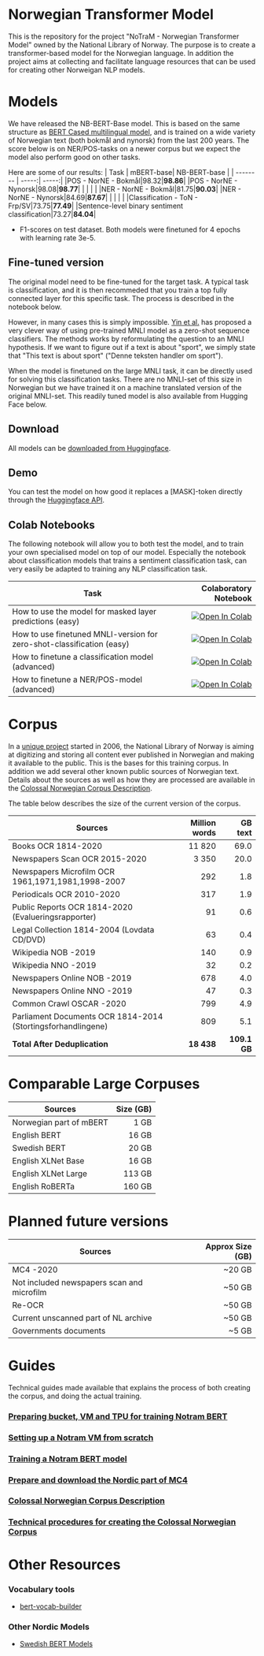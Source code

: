 # Norwegian Transformer Model
This is the repository for the project "NoTraM - Norwegian Transformer Model" owned by the National Library of Norway. The purpose is to create a transformer-based model for the Norwegian language. In addition the project aims at collecting and facilitate language resources that can be used for creating other Norweigan NLP models.

# Models
We have released the NB-BERT-Base model. This is based on the same structure as [BERT Cased multilingual model](https://github.com/google-research/bert/blob/master/multilingual.md), and is trained on a wide variety of Norwegian text (both bokmål and nynorsk) from the last 200 years. The score below is on NER/POS-tasks on a newer corpus but we expect the model also perform good on other tasks.

Here are some of our results:
| Task  |   mBERT-base| NB-BERT-base |
| -------- |   -----:| -----:|
|POS - NorNE - Bokmål|98.32|**98.86**|
|POS - NorNE - Nynorsk|98.08|**98.77**|
| | | |
|NER - NorNE - Bokmål|81.75|**90.03**|
|NER - NorNE - Nynorsk|84.69|**87.67**|
| | | |
|Classification - ToN - Frp/SV|73.75|**77.49**|
|Sentence-level binary sentiment classification|73.27|**84.04**|

* F1-scores on test dataset. Both models were finetuned for 4 epochs with learning rate 3e-5.

## Fine-tuned version
The original model need to be fine-tuned for the target task. A typical task is classification, and it is then recommeded that you train a top fully connected layer for this specific task. The process is described in the notebook below.

However, in many cases this is simply impossible. [Yin et al.](https://arxiv.org/abs/1909.00161) has proposed a very clever way of using pre-trained MNLI model as a zero-shot sequence classifiers. The methods works by reformulating the question to an MNLI hypothesis. If we want to figure out if a text is about "sport", we simply state that "This text is about sport" ("Denne teksten handler om sport").

When the model is finetuned on the large MNLI task, it can be directly used for solving this classification tasks. There are no MNLI-set of this size in Norwegian but we have trained it on a machine translated version of the original MNLI-set. This readily tuned model is also available from Hugging Face below.

## Download
All models can be [downloaded from Huggingface](https://huggingface.co/nbailab). 


## Demo
You can test the model on how good it replaces a [MASK]-token directly through the [Huggingface API](https://huggingface.co/NbAiLab/nb-bert-base?text=For+%C3%A5+v%C3%A6re+sikker+p%C3%A5+at+man+har+laget+en+god+spr%C3%A5kmodell+m%C3%A5+man+%5BMASK%5D+den+f%C3%B8rst.). 

## Colab Notebooks
The following notebook will allow you to both test the model, and to train your own specialised model on top of our model. Especially the notebook about classification models that trains a sentiment classification task, can very easily be adapted to training any NLP classification task.

| Task  |   Colaboratory Notebook |
| -------- | -----:|
| How to use the model for masked layer predictions (easy)|<a href="https://colab.research.google.com/gist/peregilk/f3054305cfcbefb40f72ea405b031438/nbailab-masked-layer-pipeline-example.ipynb" target="_blank"><img src="https://colab.research.google.com/assets/colab-badge.svg" alt="Open In Colab"/></a> |
| How to use finetuned MNLI-version for zero-shot-classification (easy)|<a href="https://colab.research.google.com/gist/peregilk/769b5150a2f807219ab8f15dd11ea449/nbailab-mnli-norwegian-demo.ipynb" target="_blank"><img src="https://colab.research.google.com/assets/colab-badge.svg" alt="Open In Colab"/></a> |
| How to finetune a classification model (advanced)| <a href="https://colab.research.google.com/gist/peregilk/3c5e838f365ab76523ba82ac595e2fcc/nbailab-finetuning-and-evaluating-a-bert-model-for-classification.ipynb" target="_blank"><img src="https://colab.research.google.com/assets/colab-badge.svg" alt="Open In Colab"/></a>|
| How to finetune a NER/POS-model (advanced) | <a href="https://colab.research.google.com/gist/peregilk/6f5efea432e88199f5d68a150cef237f/-nbailab-finetuning-and-evaluating-a-bert-model-for-ner-and-pos.ipynb" target="_blank"><img src="https://colab.research.google.com/assets/colab-badge.svg" alt="Open In Colab"/></a>|


# Corpus
In a [unique project](https://www.zdnet.com/article/norways-petabyte-plan-store-everything-ever-published-in-a-1000-year-archive/) started in 2006, the National Library of Norway is aiming at digitizing and storing all content ever published in Norwegian and making it available to the public. This is the bases for this training corpus. In addition we add several other known public sources of Norwegian text. Details about the sources as well as how they are processed are available in the [Colossal Norwegian Corpus Description](https://github.com/NBAiLab/notram/blob/master/guides/corpus_description.md).

The table below describes the size of the current version of the corpus.

| Sources  |   Million words | GB text |
| -------- |   -----:| -----:|
| Books OCR 1814-2020| 11 820| 69.0 |
| Newspapers Scan OCR 2015-2020|  3 350 | 20.0 |
| Newspapers Microfilm OCR 1961,1971,1981,1998-2007|  292 | 1.8 |
| Periodicals OCR 2010-2020 |  317 | 1.9 |
| Public Reports OCR 1814-2020 (Evalueringsrapporter) |  91 | 0.6 |
| Legal Collection 1814-2004 (Lovdata CD/DVD) |  63 | 0.4 |
| Wikipedia NOB -2019  | 140 | 0.9 |
| Wikipedia NNO -2019 | 32 | 0.2 |
| Newspapers Online NOB -2019 | 678 | 4.0 |
| Newspapers Online NNO -2019 |  47 | 0.3 |
| Common Crawl OSCAR -2020 |  799 | 4.9 |
| Parliament Documents OCR 1814-2014 (Stortingsforhandlingene)  |  809 | 5.1 |
| **Total After Deduplication**  | **18 438** | **109.1 GB** |

# Comparable Large Corpuses
| Sources  |  Size (GB) |
| -------- |  -----:|
| Norwegian part of mBERT | 1 GB |
| English BERT | 16 GB |
| Swedish BERT | 20 GB |
| English XLNet Base | 16 GB |
| English XLNet Large | 113 GB |
| English RoBERTa | 160 GB |

# Planned future versions
| Sources  |  Approx Size (GB) |
| -------- |  -----:|
| MC4 -2020| ~20 GB |
| Not included newspapers scan and microfilm | ~50 GB |
| Re-OCR | ~50 GB |
| Current unscanned part of NL archive | ~50 GB |
| Governments documents | ~5 GB |


# Guides
Technical guides made available that explains the process of both creating the corpus, and doing the actual training. 
### [Preparing bucket, VM and TPU for training Notram BERT](https://github.com/NBAiLab/notram/blob/master/guides/setting_up_machines_for_training.md)
### [Setting up a Notram VM from scratch](https://github.com/NBAiLab/notram/blob/master/guides/set_up_vm.md)
### [Training a Notram BERT model](https://github.com/NBAiLab/notram/blob/master/guides/start_training.md)
### [Prepare and download the Nordic part of MC4](https://github.com/NBAiLab/notram/blob/master/guides/prepare_common_crawl.md)
### [Colossal Norwegian Corpus Description](https://github.com/NBAiLab/notram/blob/master/guides/corpus_description.md)
### [Technical procedures for creating the Colossal Norwegian Corpus](https://github.com/NBAiLab/notram/blob/master/guides/creating_corpus.md)

# Other Resources
### Vocabulary tools
* [bert-vocab-builder](https://github.com/kwonmha/bert-vocab-builder)

### Other Nordic Models
* [Swedish BERT Models](https://github.com/Kungbib/swedish-bert-models)
